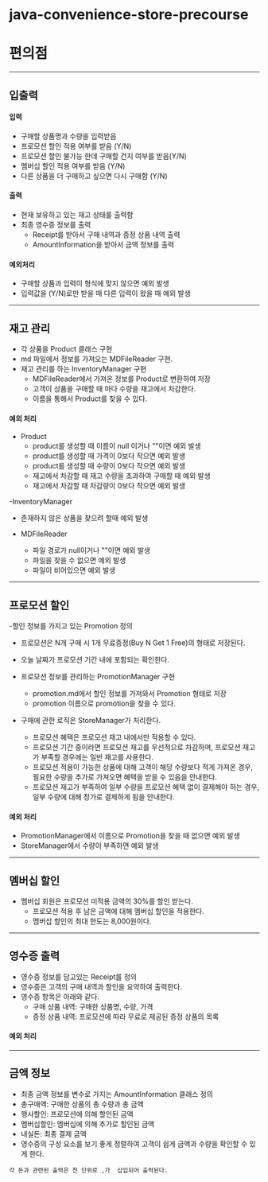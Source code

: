 # java-convenience-store-precourse

# 편의점

---

## 입출력

#### 입력
- 구매할 상품명과 수량을 입력받음
- 프로모션 할인 적용 여부를 받음 (Y/N)
- 프로모션 할인 불가능 한데 구매할 건지 여부를 받음(Y/N)
- 멤버십 할인 적용 여부를 받음 (Y/N)
- 다른 상품을 더 구매하고 싶으면 다시 구매함 (Y/N)

#### 출력
- 현재 보유하고 있는 재고 상태를 출력함
- 최종 영수증 정보를 출력
  - Receipt를 받아서 구매 내역과 증정 상품 내역 출력
  - AmountInformation을 받아서 금액 정보를 출력


#### 예외처리
- 구매할 상품과 입력이 형식에 맞지 않으면 예외 발생
- 입력값을 (Y/N)로만 받을 때 다른 입력이 왔을 때 예외 발생

---



## 재고 관리
- 각 상품을 Product 클래스 구현
- md 파일에서 정보를 가져오는 MDFileReader 구현.
- 재고 관리를 하는 InventoryManager 구현
  - MDFileReader에서 가져온 정보를 Product로 변환하여 저장
  - 고객이 상품을 구매할 때 마다 수량을 재고에서 차감한다.
  - 이름을 통해서 Product를 찾을 수 있다.

#### 예외 처리
- Product
  - product를 생성할 때 이름이 null 이거나 ""이면 예외 발생
  - product를 생성할 때 가격이 0보다 작으면 예외 발생
  - product를 생성할 때 수량이 0보다 작으면 예외 발생
  - 재고에서 차감할 때 재고 수량을 초과하여 구매할 때 예외 발생
  - 재고에서 차감할 때 차감량이 0보다 작으면 예외 발생

-InventoryManager
  - 존재하지 않은 상품을 찾으려 할때 예외 발생

- MDFileReader
  - 파일 경로가 null이거나 ""이면 예외 발생
  - 파일을 찾을 수 없으면 예외 발생
  - 파일이 비어있으면 예외 발생

---


## 프로모션 할인
-할인 정보를 가지고 있는 Promotion 정의
  - 프로모션은 N개 구매 시 1개 무료증정(Buy N Get 1 Free)의 형태로 저장된다.
  - 오늘 날짜가 프로모션 기간 내에 포함되는 확인한다.
- 프로모션 정보를 관리하는 PromotionManager 구현
  - promotion.md에서 할인 정보를 가져와서 Promotion 형태로 저장
  - promotion 이름으로 promotion을 찾을 수 있다.



- 구매에 관한 로직은 StoreManager가 처리한다.
  - 프로모션 혜택은 프로모션 재고 내에서만 적용할 수 있다.
  - 프로모션 기간 중이라면 프로모션 재고를 우선적으로 차감하며, 프로모션 재고가 부족할 경우에는 일반 재고를 사용한다.
  - 프로모션 적용이 가능한 상품에 대해 고객이 해당 수량보다 적게 가져온 경우, 필요한 수량을 추가로 가져오면 혜택을 받을 수 있음을 안내한다.
  - 프로모션 재고가 부족하여 일부 수량을 프로모션 혜택 없이 결제해야 하는 경우, 일부 수량에 대해 정가로 결제하게 됨을 안내한다.


#### 예외 처리
- PromotionManager에서 이름으로 Promotion을 찾을 때 없으면 예외 발생
- StoreManager에서 수량이 부족하면 예외 발생
---

## 멤버십 할인
- 멤버십 회원은 프로모션 미적용 금액의 30%를 할인 받는다.
  - 프로모션 적용 후 남은 금액에 대해 멤버십 할인을 적용한다.
  - 멤버십 할인의 최대 한도는 8,000원이다.


---


## 영수증 출력
- 영수증 정보를 담고있는 Receipt를 정의
- 영수증은 고객의 구매 내역과 할인을 요약하여 출력한다.
- 영수증 항목은 아래와 같다.
  - 구매 상품 내역: 구매한 상품명, 수량, 가격
  - 증정 상품 내역: 프로모션에 따라 무료로 제공된 증정 상품의 목록

#### 예외 처리

---

## 금액 정보
- 최종 금액 정보를 변수로 가지는 AmountInformation 클래스 정의
- 총구매액: 구매한 상품의 총 수량과 총 금액
- 행사할인: 프로모션에 의해 할인된 금액
- 멤버십할인: 멤버십에 의해 추가로 할인된 금액
- 내실돈: 최종 결제 금액
- 영수증의 구성 요소를 보기 좋게 정렬하여 고객이 쉽게 금액과 수량을 확인할 수 있게 한다.

~~~
각 돈과 관련된 출력은 천 단위로 ,가  삽입되어 출력된다.
~~~

